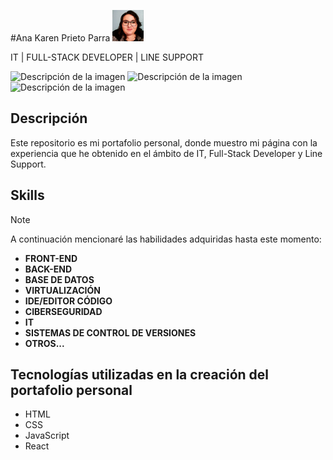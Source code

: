 #Ana Karen Prieto Parra <img src="https://github.com/kprieto/mi-portafolio/blob/main/src/assets/foto.jpg" alt="Descripción de la imagen" width="50" height="50">

IT | FULL-STACK DEVELOPER | LINE SUPPORT

<img src="https://4.bp.blogspot.com/-ox_q6NsfnGo/WRICcvCAFRI/AAAAAAAAmYU/1v3FhWx5jC87Xjzsm550aWUTSGPktjN7ACEw/s640/netwrk1-ANIMATION.gif" alt="Descripción de la imagen" width="80" height="80"> <img src="https://orenschools.org/wp-content/uploads/2022/05/Hand-coding.gif" alt="Descripción de la imagen" width="80" height="80"> <img src="https://www.pngall.com/wp-content/uploads/4/Support-PNG-File-Download-Free.png" alt="Descripción de la imagen" width="80" height="80">
## Descripción
Este repositorio es mi portafolio personal, donde muestro mi página con la experiencia que he obtenido en el ámbito de IT, Full-Stack Developer y Line Support.

## Skills

> [!NOTE]
> A continuación mencionaré las habilidades adquiridas hasta este momento:


* **FRONT-END**
* **BACK-END**
* **BASE DE DATOS**
* **VIRTUALIZACIÓN**
* **IDE/EDITOR CÓDIGO**
* **CIBERSEGURIDAD**
* **IT**
* **SISTEMAS DE CONTROL DE VERSIONES**
* **OTROS...**

## Tecnologías utilizadas en la creación del portafolio personal

* HTML
* CSS
* JavaScript
* React


